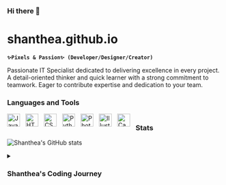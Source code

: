 ### Hi there 👋

# shanthea.github.io

**`✨Pixels & Passion✨ (Developer/Designer/Creator)`**

Passionate IT Specialist dedicated to delivering excellence in every project. A detail-oriented thinker and quick learner with a strong commitment to teamwork. Eager to contribute expertise and dedication to your team.

### Languages and Tools
<img align="left" alt="JavaScript" width="30px" style="padding-right:10px;" src="https://cdn.jsdelivr.net/gh/devicons/devicon/icons/javascript/javascript-original.svg" />
<img align="left" alt="HTML" width="30px" style="padding-right:10px;" src="https://cdn.jsdelivr.net/gh/devicons/devicon/icons/html5/html5-plain-wordmark.svg" />
<img align="left" alt="CSS" width="30px" style="padding-right:10px;" src="https://cdn.jsdelivr.net/gh/devicons/devicon/icons/css3/css3-original.svg" />
<img align="left" alt="Python" width="30px" style="padding-right:10px;" src="https://cdn.jsdelivr.net/gh/devicons/devicon/icons/python/python-original.svg" />
<img align="left" alt="Photoshop" width="30px" style="padding-right:10px;" src="https://cdn.jsdelivr.net/gh/devicons/devicon/icons/photoshop/photoshop-plain.svg" />
<img align="left" alt="Illustrator" width="30px" style="padding-right:10px;" src="https://cdn.jsdelivr.net/gh/devicons/devicon/icons/illustrator/illustrator-plain.svg" />
<img align="left" alt="Canva" width="30px" style="padding-right:10px;" src="https://cdn.jsdelivr.net/gh/devicons/devicon/icons/canva/canva-original.svg" />    

#

### Stats

![Shanthea's GitHub stats](https://github-readme-stats.vercel.app/api?username=shanthea&show_icons=true&theme=highcontrast)

<details>
  <summary><h3> Shanthea's Coding Journey</h3></summary>
In 2010, I embarked on an extraordinary journey—a full-tuition academic scholarship that propelled me from a small cay with fewer than 200 inhabitants, nestled within the Exuma chain of islands with a population of about 7,000, to pursue a Bachelor's degree in Computer Science with a minor in Mathematics. It was a step closer to fulfilling my lifelong dreams.

During my college years, I delved into various coding languages and concepts, immersing myself in Java, C++, C, Object-Oriented Programming, HTML, and more. Graduating in 2014, I was eager to leap into real-world projects.

Returning home, I faced limited tech opportunities. So, I carved my own space. I noticed my church's website needed a revamp and took it upon myself as a personal project. The outcome impressed the church office, leading to a new role overseeing operations and media at five churches. Although fulfilling, I craved more challenge and practical experience in the field.

In 2017, I pursued a career shift as an IT Specialist in another Caribbean country. Here, I honed skills in languages like Python and SQL for task-specific applications. Unfortunately, personal tragedy brought me back home.

For the following years, my focus shifted to photography, graphic design, and networking, seeking a field that challenged me and allowed for impactful work. The opportunity to work on a site at my current job rekindled my passion for coding. Eager to deepen my skills, I enrolled in a Web Development bootcamp, completing courses in CSS, HTML, Bootstrap, and delving into Javascript with plans to explore frameworks like REACT, Angular, and other critical web development concepts. Simultaneously, I'm sharpening my Python skills, recognizing the importance of practice in honing implementation.

Excitement brews within me as I foresee a promising career in coding. It seems I've finally found my professional niche, a place where invention, creativity, and impactful work intertwine—a home in the world of programming.

📫 Want to get in touch? Shoot me an email at: s h a n t h e a . r o l l e @ g m a i l . c o m (no spaces) 

</details>

<!--
**Shanthea/Shanthea** is a ✨ _special_ ✨ repository because its `README.md` (this file) appears on your GitHub profile.

Here are some ideas to get you started:

- 🔭 I’m currently working on ...
- 🌱 I’m currently learning ...
- 👯 I’m looking to collaborate on ...
- 🤔 I’m looking for help with ...
- 💬 Ask me about ...
- 📫 How to reach me: ...
- 😄 Pronouns: ...
- ⚡ Fun fact: ...
-->

